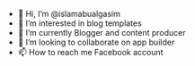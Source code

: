 - 👋 Hi, I’m @islamabualgasim
- 👀 I’m interested in blog templates 
- 🌱 I’m currently Blogger and content producer 
- 💞️ I’m looking to collaborate on app builder
- 📫 How to reach me Facebook account 

<!---
islamabualgasim/islamabualgasim is a ✨ special ✨ repository because its `README.md` (this file) appears on your GitHub profile.
You can click the Preview link to take a look at your changes.
--->
